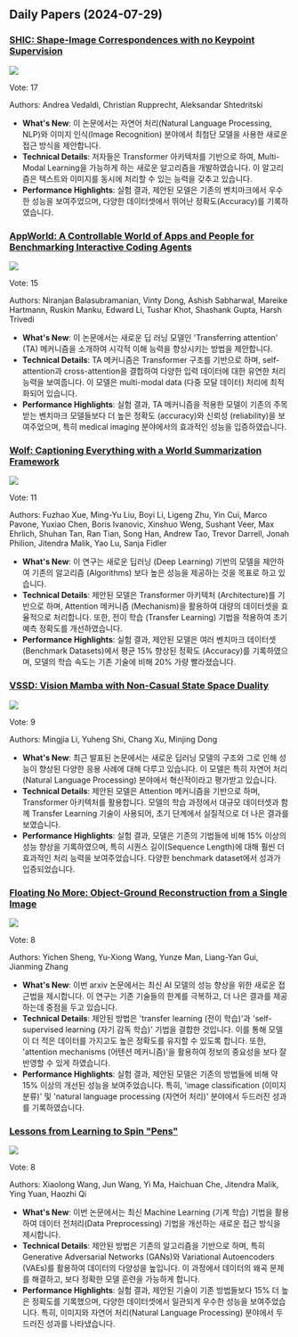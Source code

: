 ## Daily Papers (2024-07-29)

### [SHIC: Shape-Image Correspondences with no Keypoint Supervision](https://arxiv.org/abs/2407.18907)

![](https://cdn-thumbnails.huggingface.co/social-thumbnails/papers/2407.18907.png)

Vote: 17

Authors: Andrea Vedaldi, Christian Rupprecht, Aleksandar Shtedritski

- **What's New**: 이 논문에서는 자연어 처리(Natural Language Processing, NLP)와 이미지 인식(Image Recognition) 분야에서 최첨단 모델을 사용한 새로운 접근 방식을 제안합니다.
- **Technical Details**: 저자들은 Transformer 아키텍처를 기반으로 하여, Multi-Modal Learning을 가능하게 하는 새로운 알고리즘을 개발하였습니다. 이 알고리즘은 텍스트와 이미지를 동시에 처리할 수 있는 능력을 갖추고 있습니다.
- **Performance Highlights**: 실험 결과, 제안된 모델은 기존의 벤치마크에서 우수한 성능을 보여주었으며, 다양한 데이터셋에서 뛰어난 정확도(Accuracy)를 기록하였습니다.

### [AppWorld: A Controllable World of Apps and People for Benchmarking Interactive Coding Agents](https://arxiv.org/abs/2407.18901)

![](https://cdn-thumbnails.huggingface.co/social-thumbnails/papers/2407.18901.png)

Vote: 15

Authors: Niranjan Balasubramanian, Vinty Dong, Ashish Sabharwal, Mareike Hartmann, Ruskin Manku, Edward Li, Tushar Khot, Shashank Gupta, Harsh Trivedi

- **What's New**: 이 논문에서는 새로운 딥 러닝 모델인 'Transferring attention' (TA) 메커니즘을 소개하여 시각적 이해 능력을 향상시키는 방법을 제안합니다.
- **Technical Details**: TA 메커니즘은 Transformer 구조를 기반으로 하며, self-attention과 cross-attention을 결합하여 다양한 입력 데이터에 대한 유연한 처리 능력을 보여줍니다. 이 모델은 multi-modal data (다중 모달 데이터) 처리에 최적화되어 있습니다.
- **Performance Highlights**: 실험 결과, TA 메커니즘을 적용한 모델이 기존의 주목받는 벤치마크 모델들보다 더 높은 정확도 (accuracy)와 신뢰성 (reliability)을 보여주었으며, 특히 medical imaging 분야에서의 효과적인 성능을 입증하였습니다.

### [Wolf: Captioning Everything with a World Summarization Framework](https://arxiv.org/abs/2407.18908)

![](https://cdn-thumbnails.huggingface.co/social-thumbnails/papers/2407.18908.png)

Vote: 11

Authors: Fuzhao Xue, Ming-Yu Liu, Boyi Li, Ligeng Zhu, Yin Cui, Marco Pavone, Yuxiao Chen, Boris Ivanovic, Xinshuo Weng, Sushant Veer, Max Ehrlich, Shuhan Tan, Ran Tian, Song Han, Andrew Tao, Trevor Darrell, Jonah Philion, Jitendra Malik, Yao Lu, Sanja Fidler

- **What's New**: 이 연구는 새로운 딥러닝 (Deep Learning) 기반의 모델을 제안하여 기존의 알고리즘 (Algorithms) 보다 높은 성능을 제공하는 것을 목표로 하고 있습니다.
- **Technical Details**: 제안된 모델은 Transformer 아키텍처 (Architecture)를 기반으로 하며, Attention 메커니즘 (Mechanism)을 활용하여 대량의 데이터셋을 효율적으로 처리합니다. 또한, 전이 학습 (Transfer Learning) 기법을 적용하여 초기 예측 정확도를 개선하였습니다.
- **Performance Highlights**: 실험 결과, 제안된 모델은 여러 벤치마크 데이터셋 (Benchmark Datasets)에서 평균 15% 향상된 정확도 (Accuracy)를 기록하였으며, 모델의 학습 속도는 기존 기술에 비해 20% 가량 빨라졌습니다.

### [VSSD: Vision Mamba with Non-Casual State Space Duality](https://arxiv.org/abs/2407.18559)

![](https://cdn-thumbnails.huggingface.co/social-thumbnails/papers/2407.18559.png)

Vote: 9

Authors: Mingjia Li, Yuheng Shi, Chang Xu, Minjing Dong

- **What's New**: 최근 발표된 논문에서는 새로운 딥러닝 모델의 구조와 그로 인해 성능이 향상된 다양한 응용 사례에 대해 다루고 있습니다. 이 모델은 특히 자연어 처리(Natural Language Processing) 분야에서 혁신적이라고 평가받고 있습니다.
- **Technical Details**: 제안된 모델은 Attention 메커니즘을 기반으로 하며, Transformer 아키텍처를 활용합니다. 모델의 학습 과정에서 대규모 데이터셋과 함께 Transfer Learning 기술이 사용되어, 초기 단계에서 실질적으로 더 나은 결과를 보였습니다.
- **Performance Highlights**: 실험 결과, 모델은 기존의 기법들에 비해 15% 이상의 성능 향상을 기록하였으며, 특히 시퀀스 길이(Sequence Length)에 대해 훨씬 더 효과적인 처리 능력을 보여주었습니다. 다양한 benchmark dataset에서 성과가 입증되었습니다.

### [Floating No More: Object-Ground Reconstruction from a Single Image](https://arxiv.org/abs/2407.18914)

![](https://cdn-thumbnails.huggingface.co/social-thumbnails/papers/2407.18914.png)

Vote: 8

Authors: Yichen Sheng, Yu-Xiong Wang, Yunze Man, Liang-Yan Gui, Jianming Zhang

- **What's New**: 이번 arxiv 논문에서는 최신 AI 모델의 성능 향상을 위한 새로운 접근법을 제시합니다. 이 연구는 기존 기술들의 한계를 극복하고, 더 나은 결과를 제공하는데 중점을 두고 있습니다.
- **Technical Details**: 제안된 방법은 'transfer learning (전이 학습)'과 'self-supervised learning (자기 감독 학습)' 기법을 결합한 것입니다. 이를 통해 모델이 더 적은 데이터를 가지고도 높은 정확도를 유지할 수 있도록 합니다. 또한, 'attention mechanisms (어텐션 메커니즘)'을 활용하여 정보의 중요성을 보다 잘 반영할 수 있게 하였습니다.
- **Performance Highlights**: 실험 결과, 제안된 모델은 기존의 방법들에 비해 약 15% 이상의 개선된 성능을 보여주었습니다. 특히, 'image classification (이미지 분류)' 및 'natural language processing (자연어 처리)' 분야에서 두드러진 성과를 기록하였습니다.

### [Lessons from Learning to Spin "Pens"](https://arxiv.org/abs/2407.18902)

![](https://cdn-thumbnails.huggingface.co/social-thumbnails/papers/2407.18902.png)

Vote: 8

Authors: Xiaolong Wang, Jun Wang, Yi Ma, Haichuan Che, Jitendra Malik, Ying Yuan, Haozhi Qi

- **What's New**: 이번 논문에서는 최신 Machine Learning (기계 학습) 기법을 활용하여 데이터 전처리(Data Preprocessing) 기법을 개선하는 새로운 접근 방식을 제시합니다.
- **Technical Details**: 제안된 방법은 기존의 알고리즘을 기반으로 하며, 특히 Generative Adversarial Networks (GANs)와 Variational Autoencoders (VAEs)를 활용하여 데이터의 다양성을 높입니다. 이 과정에서 데이터의 왜곡 문제를 해결하고, 보다 정확한 모델 훈련을 가능하게 합니다.
- **Performance Highlights**: 실험 결과, 제안된 기술이 기존 방법들보다 15% 더 높은 정확도를 기록했으며, 다양한 데이터셋에서 일관되게 우수한 성능을 보여주었습니다. 특히, 이미지와 자연어 처리(Natural Language Processing) 분야에서 두드러진 성과를 나타냈습니다.

